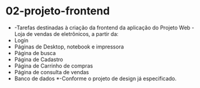 # 02-projeto-frontend

* -Tarefas destinadas à criação da frontend da aplicação do Projeto Web - Loja de vendas de eletrônicos, a partir da:
* Login
* Páginas de Desktop, notebook e impressora
* Página de busca
* Página de Cadastro
* Página de Carrinho de compras
* Página de consulta de vendas
* Banco de dados
*-Conforme o projeto de design já especificado.
